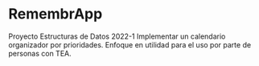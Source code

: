 # RemembrApp
Proyecto Estructuras de Datos 2022-1
Implementar un calendario organizador por prioridades.
Enfoque en utilidad para el uso por parte de personas con TEA.
